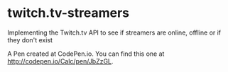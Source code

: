 # twitch.tv-streamers
Implementing the Twitch.tv API to see if streamers are online, offline or if they don't exist

A Pen created at CodePen.io. You can find this one at http://codepen.io/Calc/pen/JbZzGL.

 

